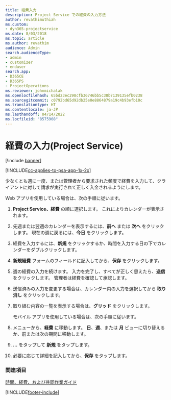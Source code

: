 ```yaml
---
title: 経費入力
description: Project Service での経費の入力方法
author: revathimuthiah
ms.custom:
- dyn365-projectservice
ms.date: 8/03/2018
ms.topic: article
ms.author: revathim
audience: Admin
search.audienceType:
- admin
- customizer
- enduser
search.app:
- D365CE
- D365PS
- ProjectOperations
ms.reviewer: johnmichalak
ms.openlocfilehash: 65bd23ec298cfb36746bb5c38b7139135efb0238
ms.sourcegitcommit: c0792bd65d92db25e0e8864879a19c4b93efb10c
ms.translationtype: HT
ms.contentlocale: ja-JP
ms.lasthandoff: 04/14/2022
ms.locfileid: "8575908"
---
```

# <a name="enter-expenses-project-service"></a>経費の入力(Project Service)

[!include [banner](../includes/psa-now-project-operations.md)]

[!INCLUDE[cc-applies-to-psa-app-1x-2x](../includes/cc-applies-to-psa-app-1x-2x.md)]

少なくとも週に一度、または管理者から要求された頻度で経費を入力して、クライアントに対して請求が実行されて正しく入金されるようにします。  
  
 Web アプリを使用している場合は、次の手順に従います。  
  
1. **Project Service、経費** の順に選択します。 これによりカレンダーが表示されます。  
  
2. 先週または翌週のカレンダーを表示するには、**前へ** または **次へ** をクリックします。 現在の週に戻るには、**今日** をクリックします。  
  
3. 経費を入力するには、**新規** をクリックするか、時間を入力する日の下でカレンダーをダブルクリックします。  
  
4. **新規経費** フォームのフィールドに記入してから、**保存** をクリックします。  
  
5. 週の経費の入力を続けます。 入力を完了し、すべてが正しく思えたら、**送信** をクリックします。 管理者は経費を確認して承認します。  
  
6. 送信済みの入力を変更する場合は、カレンダー内の入力を選択してから **取り消し** をクリックします。  
  
7. 取り組む内容の一覧を表示する場合は、**グリッド** をクリックします。  
  
   モバイル アプリを使用している場合は、次の手順に従います。  
  
8. メニューから、**経費** に移動します。     **日**、**週**、または **月** ビューに切り替えるか、前または次の期間に移動します。  
  
9. **…** をタップして **新規** をタップします。  
  
10. 必要に応じて詳細を記入してから、**保存** をタップします。  
  
### <a name="see-also"></a>関連項目  
 [時間、経費、および共同作業ガイド](../psa/time-expense-collaboration-guide.md)


[!INCLUDE[footer-include](../includes/footer-banner.md)]
